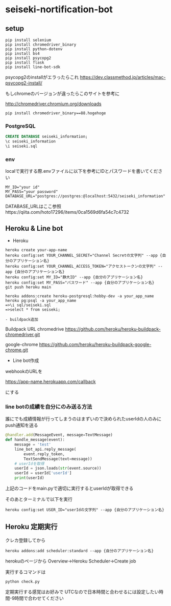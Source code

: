 # seiseki-nortification-bot

## setup

~~~
pip install selenium
pip install chromedriver_binary
pip install python-dotenv
pip install bs4
pip install psycopg2
pip install flask
pip install line-bot-sdk
~~~

psycopg2のinstallがエラったらこれ
https://dev.classmethod.jp/articles/mac-psycopg2-install/

もしchromeのバージョンが違ったらこのサイトを参考に

http://chromedriver.chromium.org/downloads

~~~
pip install chromedriver_binary==88.hogehoge
~~~

### PostgreSQL

~~~sql
CREATE DATABASE seiseki_information;
\c seiseki_information
\i seiseki.sql
~~~

### env
localで実行する際.envファイルに以下を参考にIDとパスワードを書いてください

~~~
MY_ID="your id"
MY_PASS="your password"
DATABASE_URL="postgres://postgres:@localhost:5432/seiseki_information"
~~~

DATABASE_URLはここ参照https://qiita.com/hoto17296/items/0ca1569d6fa54c7c4732

## Heroku & Line bot

- Heroku

~~~
heroku create your-app-name
heroku config:set YOUR_CHANNEL_SECRET="Channel Secretの文字列" --app {自分のアプリケーション名}
heroku config:set YOUR_CHANNEL_ACCESS_TOKEN="アクセストークンの文字列" --app {自分のアプリケーション名}
heroku config:set MY_ID="静大ID" --app {自分のアプリケーション名}
heroku config:set MY_PASS="パスワード" --app {自分のアプリケーション名}
git push heroku main

heroku addons:create heroku-postgresql:hobby-dev -a your_app_name
heroku pg:psql -a your_app_name
=>\i sql/seiseki.sql
=>select * from seiseki;

~~~

    - buildpack追加

Buildpack 	URL
chromedrive 	https://github.com/heroku/heroku-buildpack-chromedriver.git

google-chrome 	https://github.com/heroku/heroku-buildpack-google-chrome.git

- Line bot作成

webhookのURLを

https://app-name.herokuapp.com/callback

にする


### line botの成績を自分にのみ送る方法

誰にでも成績情報が行ってしまうのはまずいので決められたuserIdの人のみにpush通知を送る

~~~python
@handler.add(MessageEvent, message=TextMessage)
def handle_message(event):
    message = 'test'
    line_bot_api.reply_message(
        event.reply_token,
        TextSendMessage(text=message))
    # userIdを取得
    userId = json.loads(str(event.source))
    userId = userId['userId']
    print(userId)
~~~

上記のコードをmain.pyで適切に実行するとuserIdが取得できる

そのあとターミナルで以下を実行
~~~
heroku config:set USER_ID="userIdの文字列" --app {自分のアプリケーション名}
~~~

## Heroku 定期実行

クレカ登録してから

~~~
heroku addons:add scheduler:standard --app {自分のアプリケーション名}
~~~

herokuのページから
Overview→Heroku Scheduler→Create job

実行するコマンドは
~~~
python check.py
~~~

定期実行する感覚はお好みで
UTCなので日本時間と合わせるには設定したい時間-9時間で合わせてください

